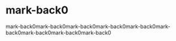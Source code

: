 # mark-back0
mark-back0mark-back0mark-back0mark-back0mark-back0mark-back0mark-back0mark-back0mark-back0
